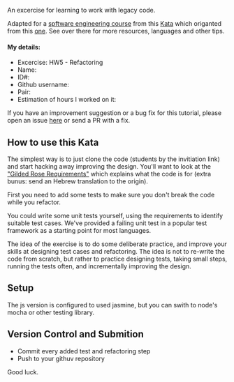 An excercise for learning to work with legacy code.

Adapted for a [spftware engineering course](https://github.com/jce-il/se-class/wiki) from this [Kata](https://github.com/emilybache/GildedRose-Refactoring-Kata) which origanted from this [one](https://github.com/NotMyself/GildedRose). See over there for more resources, languages and other tips.

#### My details:

- Excercise: HW5 - Refactoring
- Name:  
- ID#:
- Github username: 
- Pair:
- Estimation of hours I worked on it: 

If you have an improvement suggestion or a bug fix for this tutorial, please open an issue [here](https://github.com/jce-il/GildedRose-Refactoring-Kata/issues) or send a PR with a fix.

## How to use this Kata

The simplest way is to just clone the code (students by the invitiation link) and start hacking away improving the design. You'll want to look at the ["Gilded Rose Requirements"](https://github.com/jce-il/GildedRose-Refactoring-Kata/blob/master/GildedRoseRequirements.txt) which explains what the code is for (extra bunus: send an Hebrew translation to the origin).

First you need to add some tests to make sure you don't break the code while you refactor.

You could write some unit tests yourself, using the requirements to identify suitable test cases. We've provided a failing unit test in a popular test framework as a starting point for most languages.

The idea of the exercise is to do some deliberate practice, and improve your skills at designing test cases and refactoring. The idea is not to re-write the code from scratch, but rather to practice designing tests, taking small steps, running the tests often, and incrementally improving the design. 

## Setup
The js version is configured to used jasmine, but you can swith to node's mocha or other testing library.

## Version Control and Submition
- Commit every added test and refactoring step
- Push to your githuv repository

Good luck.